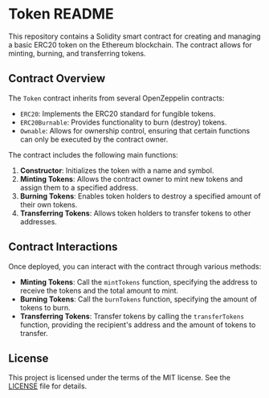 # Token README

This repository contains a Solidity smart contract for creating and managing a basic ERC20 token on the Ethereum blockchain. The contract allows for minting, burning, and transferring tokens.

## Contract Overview

The `Token` contract inherits from several OpenZeppelin contracts:
- `ERC20`: Implements the ERC20 standard for fungible tokens.
- `ERC20Burnable`: Provides functionality to burn (destroy) tokens.
- `Ownable`: Allows for ownership control, ensuring that certain functions can only be executed by the contract owner.

The contract includes the following main functions:

1. **Constructor**: Initializes the token with a name and symbol.
2. **Minting Tokens**: Allows the contract owner to mint new tokens and assign them to a specified address.
3. **Burning Tokens**: Enables token holders to destroy a specified amount of their own tokens.
4. **Transferring Tokens**: Allows token holders to transfer tokens to other addresses.


## Contract Interactions

Once deployed, you can interact with the contract through various methods:

- **Minting Tokens**: Call the `mintTokens` function, specifying the address to receive the tokens and the total amount to mint.
- **Burning Tokens**: Call the `burnTokens` function, specifying the amount of tokens to burn.
- **Transferring Tokens**: Transfer tokens by calling the `transferTokens` function, providing the recipient's address and the amount of tokens to transfer.

## License

This project is licensed under the terms of the MIT license. See the [LICENSE](LICENSE) file for details.

